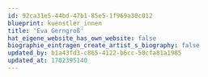 ```yaml
---
id: 92ca31e5-44bd-47b1-85e5-1f969a30c012
blueprint: kuenstler_innen
title: 'Eva Gerngroß'
hat_eigene_website_has_own_website: false
biographie_eintragen_create_artist_s_biography: false
updated_by: b1a43fd3-c865-4122-b6cc-50cfa81a1985
updated_at: 1702395140
---
```

